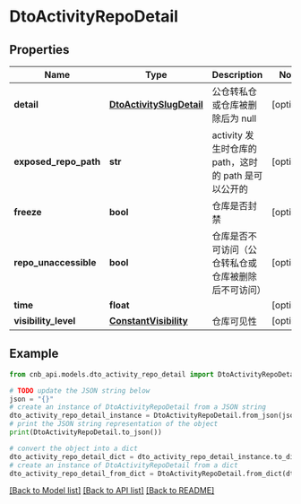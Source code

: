 # DtoActivityRepoDetail


## Properties

Name | Type | Description | Notes
------------ | ------------- | ------------- | -------------
**detail** | [**DtoActivitySlugDetail**](DtoActivitySlugDetail.md) | 公仓转私仓或仓库被删除后为 null | [optional] 
**exposed_repo_path** | **str** | activity 发生时仓库的 path，这时的 path 是可以公开的 | [optional] 
**freeze** | **bool** | 仓库是否封禁 | [optional] 
**repo_unaccessible** | **bool** | 仓库是否不可访问（公仓转私仓或仓库被删除后不可访问） | [optional] 
**time** | **float** |  | [optional] 
**visibility_level** | [**ConstantVisibility**](ConstantVisibility.md) | 仓库可见性 | [optional] 

## Example

```python
from cnb_api.models.dto_activity_repo_detail import DtoActivityRepoDetail

# TODO update the JSON string below
json = "{}"
# create an instance of DtoActivityRepoDetail from a JSON string
dto_activity_repo_detail_instance = DtoActivityRepoDetail.from_json(json)
# print the JSON string representation of the object
print(DtoActivityRepoDetail.to_json())

# convert the object into a dict
dto_activity_repo_detail_dict = dto_activity_repo_detail_instance.to_dict()
# create an instance of DtoActivityRepoDetail from a dict
dto_activity_repo_detail_from_dict = DtoActivityRepoDetail.from_dict(dto_activity_repo_detail_dict)
```
[[Back to Model list]](../README.md#documentation-for-models) [[Back to API list]](../README.md#documentation-for-api-endpoints) [[Back to README]](../README.md)


